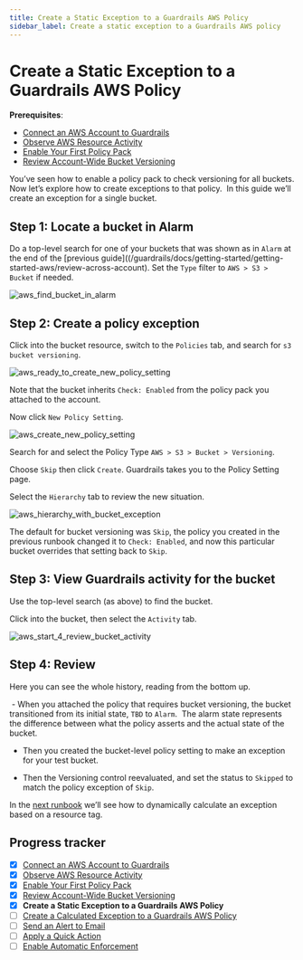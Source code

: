 ```yaml
---
title: Create a Static Exception to a Guardrails AWS Policy
sidebar_label: Create a static exception to a Guardrails AWS policy
---
```



# Create a Static Exception to a Guardrails AWS Policy

**Prerequisites**:   
  
- [Connect an AWS Account to Guardrails](/guardrails/docs/getting-started/getting-started-aws/connect-an-account/)
- [Observe AWS Resource Activity](/guardrails/docs/getting-started/getting-started-aws/observe-aws-activity/)
- [Enable Your First Policy Pack](/guardrails/docs/getting-started/getting-started-aws/enable-policy-pack/)
- [Review Account-Wide Bucket Versioning](/guardrails/docs/getting-started/getting-started-aws/review-account-wide/)


You’ve seen how to enable a policy pack to check versioning for all buckets. Now let’s explore how to create exceptions to that policy.  In this guide we’ll create an exception for a single bucket.

## Step 1: Locate a bucket in Alarm

Do a top-level search for one of your buckets that was shown as in `Alarm` at the end of the [previous guide]((/guardrails/docs/getting-started/getting-started-aws/review-across-account). Set the `Type` filter to `AWS > S3 > Bucket` if needed.
<p><img alt="aws_find_bucket_in_alarm" src="/images/docs/guardrails/getting-started/getting-started-aws/create-static-exception/aws-find-bucket-in-alarm.png"/></p>

## Step 2: Create a policy exception

Click into the bucket resource, switch to the `Policies` tab, and search for `s3 bucket versioning`.
<p><img alt="aws_ready_to_create_new_policy_setting" src="/images/docs/guardrails/getting-started/getting-started-aws/create-static-exception/aws-ready-to-create-new-policy-setting.png"/></p>

Note that the bucket inherits `Check: Enabled` from the policy pack you attached to the account.

  
Now click `New Policy Setting`.
<p><img alt="aws_create_new_policy_setting" src="/images/docs/guardrails/getting-started/getting-started-aws/create-static-exception/aws-create-new-policy-setting.png"/></p>

Search for and select the Policy Type `AWS > S3 > Bucket > Versioning`.

  
Choose `Skip` then click `Create`. Guardrails takes you to the Policy Setting page.

Select the `Hierarchy` tab to review the new situation.
<p><img alt="aws_hierarchy_with_bucket_exception" src="/images/docs/guardrails/getting-started/getting-started-aws/create-static-exception/aws-hierarchy-with-bucket-exception.png"/></p>  
  


The default for bucket versioning was `Skip`, the policy you created in the previous runbook changed it to `Check: Enabled`, and now this particular bucket overrides that setting back to `Skip`. 

## Step 3: View Guardrails activity for the bucket

Use the top-level search (as above) to find the bucket.

Click into the bucket, then select the `Activity` tab.
<p><img alt="aws_start_4_review_bucket_activity" src="/images/docs/guardrails/getting-started/getting-started-aws/create-static-exception/aws-start-4-review-bucket-activity.png"/></p>

## Step 4: Review

Here you can see the whole history, reading from the bottom up.

 - When you attached the policy that requires bucket versioning, the bucket transitioned from its initial state, `TBD` to `Alarm`.  The alarm state represents the difference between what the policy asserts and the actual state of the bucket.  
  
- Then you created the bucket-level policy setting to make an exception for your test bucket.  
  
- Then the Versioning control reevaluated, and set the status to `Skipped` to match the policy exception of `Skip`.

  
In the [next runbook](/guardrails/docs/getting-started/getting-started-aws/create-calculated-exception) we’ll see how to dynamically calculate an exception based on a resource tag.


## Progress tracker

- [x] [Connect an AWS Account to Guardrails](path)
- [x] [Observe AWS Resource Activity](path)
- [x] [Enable Your First Policy Pack](path)
- [x] [Review Account-Wide Bucket Versioning](path)
- [x] **Create a Static Exception to a Guardrails AWS Policy**
- [ ] [Create a Calculated Exception to a Guardrails AWS Policy](path)
- [ ] [Send an Alert to Email](path)
- [ ] [Apply a Quick Action](path)
- [ ] [Enable Automatic Enforcement](path)
